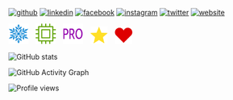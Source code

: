 
[<img src='https://cdn.jsdelivr.net/npm/simple-icons@3.0.1/icons/github.svg' alt='github' height='40'>](https://github.com/putaimaster)  [<img src='https://cdn.jsdelivr.net/npm/simple-icons@3.0.1/icons/linkedin.svg' alt='linkedin' height='40'>](https://www.linkedin.com/in/putaimaster/)  [<img src='https://cdn.jsdelivr.net/npm/simple-icons@3.0.1/icons/facebook.svg' alt='facebook' height='40'>](https://www.facebook.com/putaimaster)  [<img src='https://cdn.jsdelivr.net/npm/simple-icons@3.0.1/icons/instagram.svg' alt='instagram' height='40'>](https://www.instagram.com/putaimaster/)  [<img src='https://cdn.jsdelivr.net/npm/simple-icons@3.0.1/icons/twitter.svg' alt='twitter' height='40'>](https://twitter.com/putaimaster)  [<img src='https://cdn.jsdelivr.net/npm/simple-icons@3.0.1/icons/icloud.svg' alt='website' height='40'>](putaimaster)  



<a href='https://archiveprogram.github.com/'><img src='https://raw.githubusercontent.com/acervenky/animated-github-badges/master/assets/acbadge.gif' width='40' height='40'></a> <a href='https://docs.github.com/en/developers'><img src='https://raw.githubusercontent.com/acervenky/animated-github-badges/master/assets/devbadge.gif' width='40' height='40'></a> <a href='https://github.com/pricing'><img src='https://raw.githubusercontent.com/acervenky/animated-github-badges/master/assets/pro.gif' width='40' height='40'></a> <a href='https://stars.github.com/'><img src='https://raw.githubusercontent.com/acervenky/animated-github-badges/master/assets/starbadge.gif' width='35' height='35'></a> <a href='https://docs.github.com/en/github/supporting-the-open-source-community-with-github-sponsors'><img src='https://raw.githubusercontent.com/acervenky/animated-github-badges/master/assets/sponsorbadge.gif' width='35' height='35'></a> 

<!-- [![Top Langs](https://github-readme-stats.vercel.app/api/top-langs/?username=putaimaster)](https://github.com/anuraghazra/github-readme-stats) -->

![GitHub stats](https://github-readme-stats.vercel.app/api?username=putaimaster&show_icons=true&count_private=true)  

![GitHub Activity Graph](https://activity-graph.herokuapp.com/graph?username=putaimaster)  

![Profile views](https://gpvc.arturio.dev/putaimaster)  
